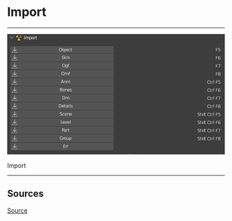 # Import

___

![Alt text cenetered](images/n-panel-import.png)

Import

___

## Sources

[Source](https://github.com/PavelBlend/blender-xray/wiki/Panel-Import-Export)
